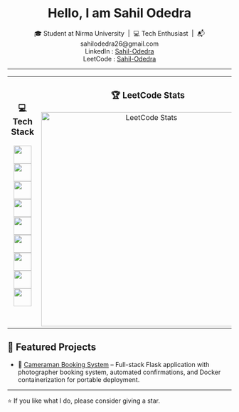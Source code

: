 <h1 align="center">Hello, I am Sahil Odedra</h1>

<p align="center">
  🎓 Student at Nirma University &nbsp;|&nbsp; 💻 Tech Enthusiast &nbsp;|&nbsp; 📬 sahilodedra26@gmail.com
  <br>
  LinkedIn : <a href="https://www.linkedin.com/in/sahil-odedra">Sahil-Odedra</a>
  <br>
  LeetCode : <a href="https://leetcode.com/u/Sahil-Odedra">Sahil-Odedra</a>
</p>


---

<table align="center">
  <tr>
    <!-- Tech Stack Section -->
    <td align="center" width="350px">
      <h3>💻 Tech Stack</h3>
      <p align="center">
        <img src="https://skillicons.dev/icons?i=cpp" width="40" />
        <img src="https://skillicons.dev/icons?i=python" width="40" />
        <img src="https://skillicons.dev/icons?i=java" width="40" />
        <br>
        <img src="https://skillicons.dev/icons?i=nodejs" width="40" />
        <img src="https://skillicons.dev/icons?i=html" width="40" />
        <img src="https://skillicons.dev/icons?i=css" width="40" />
        <br>
        <img src="https://skillicons.dev/icons?i=php" width="40" />
        <img src="https://skillicons.dev/icons?i=mongodb" width="40" />
        <img src="https://skillicons.dev/icons?i=mysql" width="40" />
      </p>
    </td>
    <td align="center" width="400px">
      <h3>🏆 LeetCode Stats</h3>
      <img
        src="https://leetcard.jacoblin.cool/Sahil-Odedra?theme=dark&font=baloo" 
        alt="LeetCode Stats"
        width="480px"
      />
    </td>
  </tr>
</table>

## 🚀 Featured Projects

- 🔗 [Cameraman Booking System](https://github.com/Sahil-Odedra/Cameraman-booking) – Full-stack Flask application with photographer booking system, automated confirmations, and Docker containerization for portable deployment.

---

⭐️ If you like what I do, please consider giving a star.
